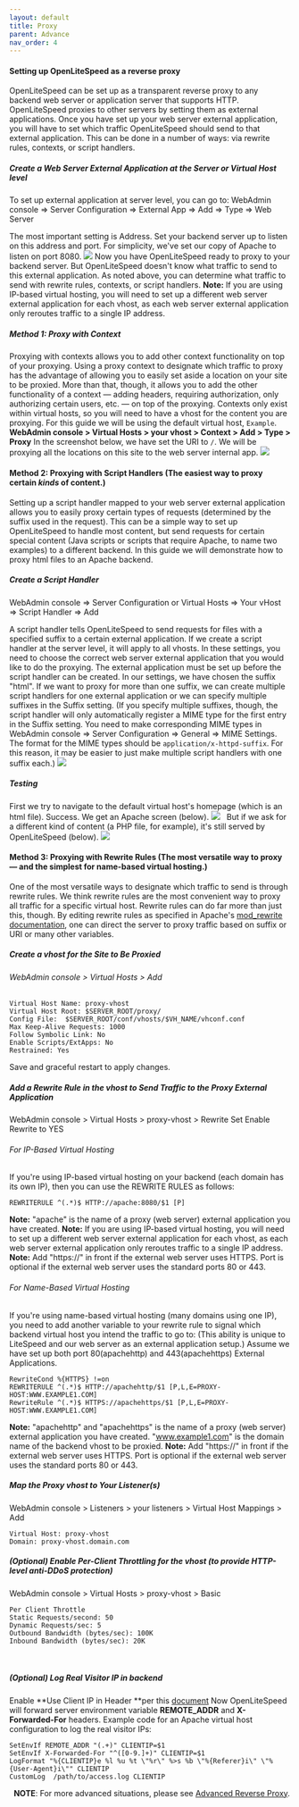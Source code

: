 ```yaml
---
layout: default
title: Proxy
parent: Advance
nav_order: 4
---
```


#### Setting up OpenLiteSpeed as a reverse proxy

OpenLiteSpeed can be set up as a transparent reverse proxy to any backend web server or application server that supports HTTP. OpenLiteSpeed proxies to other servers by setting them as external applications.
Once you have set up your web server external application, you will have to set which traffic OpenLiteSpeed should send to that external application. This can be done in a number of ways: via rewrite rules, contexts, or script handlers.

##### <span id="Create_a_web_server_external_application_at_the_server_or_virtual_host_level" class="mw-headline">Create a Web Server External Application at the Server or Virtual Host level</span>

To set up external application at server level, you can go to: WebAdmin console =\> Server Configuration =\> External App =\> Add =\> Type =\> Web Server

The most important setting is Address. Set your backend server up to listen on this address and port. For simplicity, we've set our copy of Apache to listen on port 8080.
![](https://openlitespeed.org/wp-content/uploads/2018/06/webserver-external-app-new.png)
Now you have OpenLiteSpeed ready to proxy to your backend server. But OpenLiteSpeed doesn't know what traffic to send to this external application. As noted above, you can determine what traffic to send with rewrite rules, contexts, or script handlers.
**Note:** If you are using IP-based virtual hosting, you will need to set up a different web server external application for each vhost, as each web server external application only reroutes traffic to a single IP address.

##### Method 1: Proxy with Context

Proxying with contexts allows you to add other context functionality on top of your proxying.
Using a proxy context to designate which traffic to proxy has the advantage of allowing you to easily set aside a location on your site to be proxied. More than that, though, it allows you to add the other functionality of a context — adding headers, requiring authorization, only authorizing certain users, etc. — on top of the proxying.
Contexts only exist within virtual hosts, so you will need to have a vhost for the content you are proxying. For this guide we will be using the default virtual host, `Example`.
**WebAdmin console \> Virtual Hosts \> your vhost \> Context \> Add \> Type \> Proxy**
In the screenshot below, we have set the URI to `/`. We will be proxying all the locations on this site to the web server internal app.
![](https://openlitespeed.org/wp-content/uploads/2018/06/proxying-with-context1-new.png)

#### Method 2: Proxying with Script Handlers (The easiest way to proxy certain *kinds* of content.)

Setting up a script handler mapped to your web server external application allows you to easily proxy certain types of requests (determined by the suffix used in the request). This can be a simple way to set up OpenLiteSpeed to handle most content, but send requests for certain special content (Java scripts or scripts that require Apache, to name two examples) to a different backend. In this guide we will demonstrate how to proxy html files to an Apache backend.

##### Create a Script Handler

WebAdmin console =\> Server Configuration or Virtual Hosts =\> Your vHost =\> Script Handler =\> Add

A script handler tells OpenLiteSpeed to send requests for files with a specified suffix to a certain external application. If we create a script handler at the server level, it will apply to all vhosts.
In these settings, you need to choose the correct web server external application that you would like to do the proxying. The external application must be set up before the script handler can be created.
In our settings, we have chosen the suffix "html". If we want to proxy for more than one suffix, we can create multiple script handlers for one external application or we can specify multiple suffixes in the Suffix setting. (If you specify multiple suffixes, though, the script handler will only automatically register a MIME type for the first entry in the Suffix setting. You need to make corresponding MIME types in WebAdmin console =\> Server Configuration =\> General =\> MIME Settings. The format for the MIME types should be `application/x-httpd-suffix`. For this reason, it may be easier to just make multiple script handlers with one suffix each.)
![](https://openlitespeed.org/wp-content/uploads/2018/06/proxying-with-script-handlers-new.png)

##### <span id="Testing" class="mw-headline">Testing</span>

First we try to navigate to the default virtual host's homepage (which is an html file). Success. We get an Apache screen (below).
![](https://openlitespeed.org/wp-content/uploads/2018/06/Proxy-toApache-770x380.png)
 
But if we ask for a different kind of content (a PHP file, for example), it's still served by OpenLiteSpeed (below).
![](https://openlitespeed.org/wp-content/uploads/2018/06/Proxy-serveLocal-770x318.png)
 

#### Method 3: Proxying with Rewrite Rules (The most versatile way to proxy — and the simplest for name-based virtual hosting.)

One of the most versatile ways to designate which traffic to send is through rewrite rules. We think rewrite rules are the most convenient way to proxy all traffic for a specific virtual host. Rewrite rules can do far more than just this, though. By editing rewrite rules as specified in Apache's [mod\_rewrite documentation](http://httpd.apache.org/docs/current/mod/mod_rewrite.html), one can direct the server to proxy traffic based on suffix or URI or many other variables.

##### Create a vhost for the Site to Be Proxied

###### WebAdmin console \> Virtual Hosts \> Add

    Virtual Host Name: proxy-vhost
    Virtual Host Root: $SERVER_ROOT/proxy/
    Config File:  $SERVER_ROOT/conf/vhosts/$VH_NAME/vhconf.conf
    Max Keep-Alive Requests: 1000
    Follow Symbolic Link: No
    Enable Scripts/ExtApps: No
    Restrained: Yes

Save and graceful restart to apply changes.

##### Add a Rewrite Rule in the vhost to Send Traffic to the Proxy External Application

WebAdmin console \> Virtual Hosts \> proxy-vhost \> Rewrite
Set Enable Rewrite to YES

###### For IP-Based Virtual Hosting

If you're using IP-based virtual hosting on your backend (each domain has its own IP), then you can use the REWRITE RULES as follows:

    REWRITERULE ^(.*)$ HTTP://apache:8080/$1 [P]

**Note:** "apache" is the name of a proxy (web server) external application you have created.
**Note:** If you are using IP-based virtual hosting, you will need to set up a different web server external application for each vhost, as each web server external application only reroutes traffic to a single IP address.
**Note:** Add "https://" in front if the external web server uses HTTPS. Port is optional if the external web server uses the standard ports 80 or 443.

###### For Name-Based Virtual Hosting

If you're using name-based virtual hosting (many domains using one IP), you need to add another variable to your rewrite rule to signal which backend virtual host you intend the traffic to go to: (This ability is unique to LiteSpeed and our web server as an external application setup.)
Assume we have set up both port 80(apachehttp) and 443(apachehttps) External Applications.

    RewriteCond %{HTTPS} !=on
    REWRITERULE ^(.*)$ HTTP://apachehttp/$1 [P,L,E=PROXY-HOST:WWW.EXAMPLE1.COM]
    RewriteRule ^(.*)$ HTTPS://apachehttps/$1 [P,L,E=PROXY-HOST:WWW.EXAMPLE1.COM]

**Note:** "apachehttp" and "apachehttps" is the name of a proxy (web server) external application you have created. "www.example1.com" is the domain name of the backend vhost to be proxied.
**Note:** Add "https://" in front if the external web server uses HTTPS. Port is optional if the external web server uses the standard ports 80 or 443.

##### Map the Proxy vhost to Your Listener(s)

WebAdmin console \> Listeners \> your listeners \> Virtual Host Mappings \> Add

    Virtual Host: proxy-vhost
    Domain: proxy-vhost.domain.com

##### <span id=".28Optional.29_Enable_per-client_throttling_for_the_vhost_.28to_provide_HTTP-level_anti-DDoS_protection.29" class="mw-headline">(Optional) Enable Per-Client Throttling for the vhost (to provide HTTP-level anti-DDoS protection)</span>

WebAdmin console \> Virtual Hosts \> proxy-vhost \> Basic

    Per Client Throttle
    Static Requests/second: 50
    Dynamic Requests/sec: 5
    Outbound Bandwidth (bytes/sec): 100K
    Inbound Bandwidth (bytes/sec): 20K

 

##### (Optional) Log Real Visitor IP in backend

Enable **Use Client IP in Header **per this [document](https://openlitespeed.org/kb/show-real-visitor-ip-instead-of-cloudflare-ips/)
Now OpenLiteSpeed will forward server environment variable **REMOTE\_ADDR** and **X-Forwarded-For** headers.
Example code for an Apache virtual host configuration to log the real visitor IPs:

``` line-numbers
SetEnvIf REMOTE_ADDR "(.+)" CLIENTIP=$1
SetEnvIf X-Forwarded-For "^([0-9.]+)" CLIENTIP=$1
LogFormat "%{CLIENTIP}e %l %u %t \"%r\" %>s %b \"%{Referer}i\" \"%{User-Agent}i\"" CLIENTIP
CustomLog  /path/to/access.log CLIENTIP
```

 
**NOTE**: For more advanced situations, please see [Advanced Reverse Proxy](https://openlitespeed.org/kb/advanced-reverse-proxy/).
